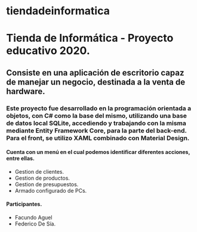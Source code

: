 # tiendadeinformatica
<h1> Tienda de Informática - Proyecto educativo 2020. </h1>
<h2> Consiste en una aplicación de escritorio capaz de manejar un negocio, destinada a la venta de hardware. </h2>
<h3>  Este proyecto fue desarrollado en la programación orientada a objetos, con C# como la base del mismo, utilizando una base de datos local SQLite, accediendo y trabajando con la misma mediante Entity Framework Core, para la parte del back-end. Para el front, se utilizo XAML combinado con Material Design. </h3>
<h4>Cuenta con un menú en el cual podemos identificar diferentes acciones, entre ellas.</h4>
<ul>
  <li> Gestion de clientes. </li>
  <li> Gestion de productos. </li>
  <li> Gestion de presupuestos. </li>
  <li> Armado configurado de PCs. </li>
</ul>

<h4>Participantes.</h4>
<ul>
  <li> Facundo Aguel </li>
  <li> Federico De Sía.</li>
</ul
